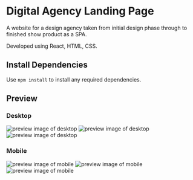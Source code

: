 # Digital Agency Landing Page

A website for a design agency taken from initial design phase through to finished show product as a SPA.

Developed using React, HTML, CSS.

## Install Dependencies

Use `npm install` to install any required dependencies.

## Preview

### Desktop

![preview image of desktop](./preview1-full.PNG)
![preview image of desktop](./preview2-full.PNG)
![preview image of desktop](./preview3-full.PNG)

### Mobile

![preview image of mobile](./preview1-small.PNG)
![preview image of mobile](./preview2-small.PNG)
![preview image of mobile](./preview3-small.PNG)
